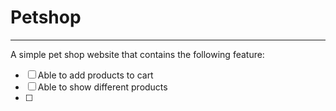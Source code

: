# Petshop
----
A simple pet shop website that contains the following feature:
- [ ] Able to add products to cart
- [ ] Able to show different products
- [ ] 
